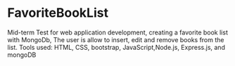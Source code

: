# FavoriteBookList
Mid-term Test for web application development, creating a favorite book list with MongoDb, The user is allow to insert, edit and remove books from the list.
Tools used: HTML, CSS, bootstrap, JavaScript,Node.js, Express.js, and mongoDB
